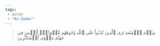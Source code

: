 ```yaml
---
tags: 
 - quran 
 - "Az-Zumar"
---
```


> وَيَوۡمَ ٱلۡقِيَٰمَةِ تَرَى ٱلَّذِينَ كَذَبُواْ عَلَى ٱللَّهِ وُجُوهُهُم مُّسۡوَدَّةٌۚ أَلَيۡسَ فِي جَهَنَّمَ مَثۡوٗى لِّلۡمُتَكَبِّرِينَ
